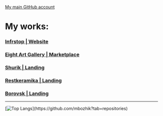 [My main GitHub account](https://github.com/bozzhik)

# My works:
### [Infrstop | Website](https://github.com/mbozhik/infrastop)
### [Eight Art Gallery | Marketplace](https://github.com/mbozhik/gallery)
### [Shurik | Landing](https://github.com/mbozhik/shurik)
### [Restkeramika | Landing](https://github.com/mbozhik/restkeramika)
### [Borovsk | Landing](https://github.com/mbozhik/borovsk)


***
[![Top Langs](https://github-readme-stats.vercel.app/api/top-langs/?username=mbozhik&layout=compact&theme=dark&VARNAME="PAT_1")](https://github.com/mbozhik?tab=repositories)
